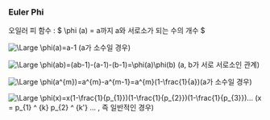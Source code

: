 ### Euler Phi

오일러 피 함수 : $ \phi (a)  = a까지 a와 서로소가 되는 수의 개수 $

<img src="https://latex.codecogs.com/svg.latex?\Large&space;\phi(a)=a-1 " title="\Large \phi(a)=a-1" /> (a가 소수일 경우)


<img src="https://latex.codecogs.com/svg.latex?\Large&space;\phi(ab)=(ab-1)-(a-1)-(b-1)=\phi(a)\phi(b) " title="\Large \phi(ab)=(ab-1)-(a-1)-(b-1)=\phi(a)\phi(b)" /> (a, b가 서로 서로소인 관계)


<img src="https://latex.codecogs.com/svg.latex?\Large&space;\phi(a^{m})=a^{m}-a^{m-1}=a^{m}(1-\frac{1}{a}) " title="\Large \phi(a^{m})=a^{m}-a^{m-1}=a^{m}(1-\frac{1}{a})" />(a가 소수일 경우)


<img src="https://latex.codecogs.com/svg.latex?\Large&space;\phi(x)=x(1-\frac{1}{p_{1}})(1-\frac{1}{p_{2}})(1-\frac{1}{p_{3}})..." title="\Large \phi(x)=x(1-\frac{1}{p_{1}})(1-\frac{1}{p_{2}})(1-\frac{1}{p_{3}})..." /> (x = p_{1} ^ {k} p_{2} ^ {k'} ... , 즉 일반적인 경우)